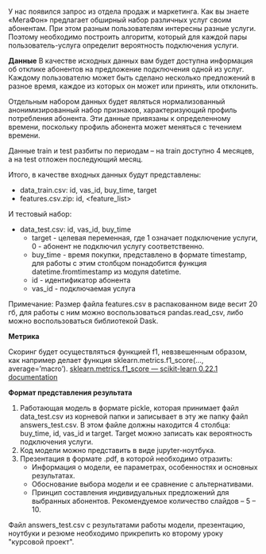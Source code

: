 У нас появился запрос из отдела продаж и маркетинга. Как вы знаете «МегаФон» предлагает обширный набор различных услуг своим абонентам. При этом разным пользователям интересны разные услуги. Поэтому необходимо построить алгоритм, который для каждой пары пользователь-услуга определит вероятность подключения услуги.

**Данные**
В качестве исходных данных вам будет доступна информация об отклике абонентов на предложение подключения одной из услуг. Каждому пользователю может быть сделано несколько предложений в разное время, каждое из которых он может или принять, или отклонить.

Отдельным набором данных будет являться нормализованный анонимизированный набор признаков, характеризующий профиль потребления абонента. Эти данные привязаны к определенному времени, поскольку профиль абонента может меняться с течением времени.

Данные train и test разбиты по периодам – на train доступно 4 месяцев, а на test отложен последующий месяц. 

Итого, в качестве входных данных будут представлены:
- data_train.csv: id, vas_id, buy_time, target
- features.csv.zip: id, <feature_list> 

И тестовый набор:
- data_test.csv: id, vas_id, buy_time
  - target - целевая переменная, где 1 означает подключение услуги, 0 - абонент не подключил услугу соответственно. 
  - buy_time - время покупки, представлено в формате timestamp, для работы с этим столбцом понадобится функция datetime.fromtimestamp из модуля datetime.
  - id - идентификатор абонента
  - vas_id - подключаемая услуга

Примечание: Размер файла features.csv в распакованном виде весит 20 гб, для работы с ним можно воспользоваться pandas.read_csv, либо можно воспользоваться библиотекой Dask.

**Метрика**

Скоринг будет осуществляться функцией f1, невзвешенным образом, как например делает функция sklearn.metrics.f1_score(…, average=’macro’). 
[sklearn.metrics.f1_score — scikit-learn 0.22.1 documentation](https://scikit-learn.org/stable/modules/generated/sklearn.metrics.f1_score)

**Формат представления результата**

1. Работающая модель в формате pickle, которая принимает файл data_test.csv из корневой папки и записывает в эту же папку файл answers_test.csv. В этом файле должны находится 4 столбца: buy_time, id, vas_id и target. Target можно записать как вероятность подключения услуги.
2. Код модели можно представить в виде jupyter-ноутбука. 
3. Презентация в формате .pdf, в которой необходимо отразить:
    - Информация о модели, ее параметрах, особенностях и основных результатах.
    - Обоснование выбора модели и ее сравнение с альтернативами.
    - Принцип составления индивидуальных предложений для выбранных абонентов.
    Рекомендуемое количество слайдов – 5 – 10.

Файл answers_test.csv с результатами работы модели, презентацию, ноутбуки и резюме необходимо прикрепить ко второму уроку "курсовой проект".